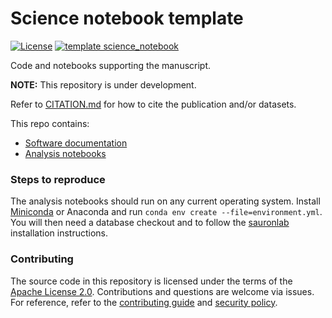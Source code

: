 # Science notebook template

[![License](https://img.shields.io/badge/License-Apache%202.0-blue.svg)](https://opensource.org/licenses/Apache-2.0)
[![template science_notebook](https://img.shields.io/badge/template-science_notebook-990099.svg)](https://github.com/dmyersturnbull/science-notebook-template)

Code and notebooks supporting the manuscript.

**NOTE:** This repository is under development.

Refer to [CITATION.md](https://github.com/dmyersturnbull/sauron-publication/blob/main/CITATION.md)
for how to cite the publication and/or datasets.

This repo contains:

- [Software documentation](https://github.com/dmyersturnbull/sauron-publication/blob/main/NOTEBOOKS/README.md)
- [Analysis notebooks](https://github.com/dmyersturnbull/sauron-publication/blob/main/NOTEBOOKS/README.md)

### Steps to reproduce

The analysis notebooks should run on any current operating system.
Install [Miniconda](https://docs.conda.io/en/latest/miniconda.html) or Anaconda
and run `conda env create --file=environment.yml`.
You will then need a database checkout and to follow the
[sauronlab](https://github.com/dmyersturnbull/sauronlab) installation instructions.

### Contributing

The source code in this repository is licensed under the terms of the
[Apache License 2.0](https://spdx.org/licenses/Apache-2.0.html).
Contributions and questions are welcome via issues.
For reference, refer to the
[contributing guide](https://github.com/dmyersturnbull/sauron-publication/blob/main/CONTRIBUTING.md)
and [security policy](https://github.com/dmyersturnbull/sauron-publication/blob/main/SECURITY.md).
